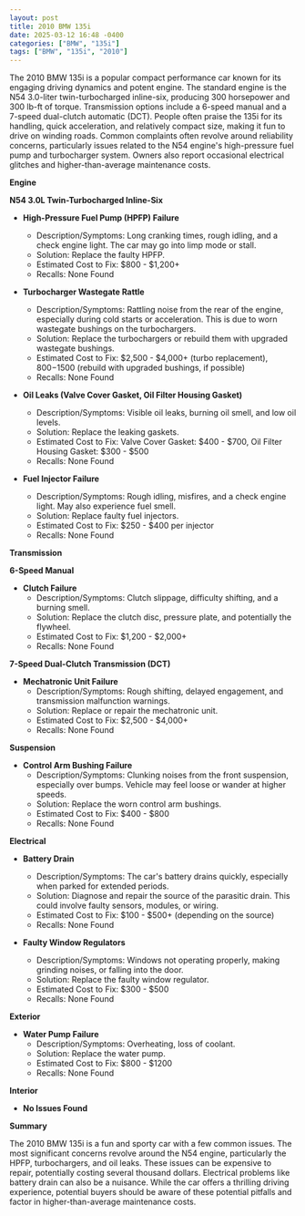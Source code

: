```yaml
---
layout: post
title: 2010 BMW 135i
date: 2025-03-12 16:48 -0400
categories: ["BMW", "135i"]
tags: ["BMW", "135i", "2010"]
---
```

The 2010 BMW 135i is a popular compact performance car known for its engaging driving dynamics and potent engine. The standard engine is the N54 3.0-liter twin-turbocharged inline-six, producing 300 horsepower and 300 lb-ft of torque. Transmission options include a 6-speed manual and a 7-speed dual-clutch automatic (DCT). People often praise the 135i for its handling, quick acceleration, and relatively compact size, making it fun to drive on winding roads. Common complaints often revolve around reliability concerns, particularly issues related to the N54 engine's high-pressure fuel pump and turbocharger system. Owners also report occasional electrical glitches and higher-than-average maintenance costs.

**Engine**

**N54 3.0L Twin-Turbocharged Inline-Six**

*   **High-Pressure Fuel Pump (HPFP) Failure**
    *   Description/Symptoms: Long cranking times, rough idling, and a check engine light. The car may go into limp mode or stall.
    *   Solution: Replace the faulty HPFP.
    *   Estimated Cost to Fix: $800 - $1,200+
    * Recalls: None Found

*   **Turbocharger Wastegate Rattle**
    *   Description/Symptoms: Rattling noise from the rear of the engine, especially during cold starts or acceleration. This is due to worn wastegate bushings on the turbochargers.
    *   Solution: Replace the turbochargers or rebuild them with upgraded wastegate bushings.
    *   Estimated Cost to Fix: $2,500 - $4,000+ (turbo replacement), $800-$1500 (rebuild with upgraded bushings, if possible)
    * Recalls: None Found

*   **Oil Leaks (Valve Cover Gasket, Oil Filter Housing Gasket)**
    *   Description/Symptoms: Visible oil leaks, burning oil smell, and low oil levels.
    *   Solution: Replace the leaking gaskets.
    *   Estimated Cost to Fix: Valve Cover Gasket: $400 - $700, Oil Filter Housing Gasket: $300 - $500
    * Recalls: None Found

*   **Fuel Injector Failure**
    * Description/Symptoms: Rough idling, misfires, and a check engine light. May also experience fuel smell.
    * Solution: Replace faulty fuel injectors.
    * Estimated Cost to Fix: $250 - $400 per injector
    * Recalls: None Found

**Transmission**

**6-Speed Manual**

*   **Clutch Failure**
    *   Description/Symptoms: Clutch slippage, difficulty shifting, and a burning smell.
    *   Solution: Replace the clutch disc, pressure plate, and potentially the flywheel.
    *   Estimated Cost to Fix: $1,200 - $2,000+
    * Recalls: None Found

**7-Speed Dual-Clutch Transmission (DCT)**

*   **Mechatronic Unit Failure**
    *   Description/Symptoms: Rough shifting, delayed engagement, and transmission malfunction warnings.
    *   Solution: Replace or repair the mechatronic unit.
    *   Estimated Cost to Fix: $2,500 - $4,000+
    * Recalls: None Found

**Suspension**

*   **Control Arm Bushing Failure**
    *   Description/Symptoms: Clunking noises from the front suspension, especially over bumps. Vehicle may feel loose or wander at higher speeds.
    *   Solution: Replace the worn control arm bushings.
    *   Estimated Cost to Fix: $400 - $800
    * Recalls: None Found

**Electrical**

*   **Battery Drain**
    *   Description/Symptoms: The car's battery drains quickly, especially when parked for extended periods.
    *   Solution: Diagnose and repair the source of the parasitic drain. This could involve faulty sensors, modules, or wiring.
    *   Estimated Cost to Fix: $100 - $500+ (depending on the source)
    * Recalls: None Found

*   **Faulty Window Regulators**
    *   Description/Symptoms: Windows not operating properly, making grinding noises, or falling into the door.
    *   Solution: Replace the faulty window regulator.
    *   Estimated Cost to Fix: $300 - $500
    * Recalls: None Found

**Exterior**

*   **Water Pump Failure**
    * Description/Symptoms: Overheating, loss of coolant.
    * Solution: Replace the water pump.
    * Estimated Cost to Fix: $800 - $1200
    * Recalls: None Found

**Interior**

*   **No Issues Found**

**Summary**

The 2010 BMW 135i is a fun and sporty car with a few common issues. The most significant concerns revolve around the N54 engine, particularly the HPFP, turbochargers, and oil leaks. These issues can be expensive to repair, potentially costing several thousand dollars. Electrical problems like battery drain can also be a nuisance. While the car offers a thrilling driving experience, potential buyers should be aware of these potential pitfalls and factor in higher-than-average maintenance costs.

